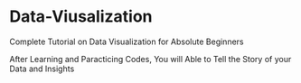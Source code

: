# Data-Viusalization
Complete Tutorial on Data Visualization for Absolute Beginners

After Learning and Paracticing Codes, You will Able to Tell the Story of your Data and Insights
